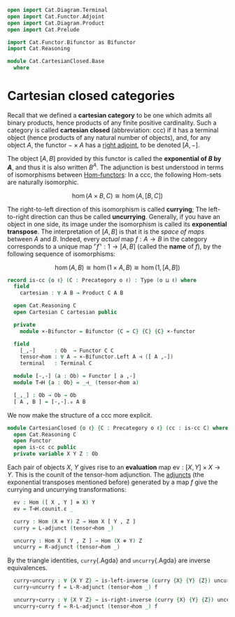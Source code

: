 ```agda
open import Cat.Diagram.Terminal
open import Cat.Functor.Adjoint
open import Cat.Diagram.Product
open import Cat.Prelude

import Cat.Functor.Bifunctor as Bifunctor
import Cat.Reasoning

module Cat.CartesianClosed.Base
  where
```

# Cartesian closed categories

Recall that we defined a **cartesian category** to be one which admits
all binary products, hence products of any finite positive cardinality.
Such a category is called **cartesian closed** (abbreviation: ccc) if it
has a terminal object (hence products of any natural number of objects),
and, for any object $A$, the functor $- \times A$ has a [right adjoint],
to be denoted $[A,-]$.

[right adjoint]: Cat.Functor.Adjoint.html

The object $[A,B]$ provided by this functor is called the **exponential
of $B$ by $A$**, and thus it is also written $B^A$. The adjunction is
best understood in terms of isomorphisms between [Hom-functors]: In a
ccc, the following Hom-sets are naturally isomorphic.

[Hom-functors]: Cat.Functor.Hom.html

$$
\hom(A \times B, C) \cong \hom(A, [B,C])
$$

The right-to-left direction of this isomorphism is called **currying**;
The left-to-right direction can thus be called **uncurrying**.
Generally, if you have an object in one side, its image under the
isomorphism is called its **exponential transpose**. The interpretation
of $[A,B]$ is that it is the _space of maps_ between $A$ and $B$.
Indeed, every _actual_ map $f : A \to B$ in the category corresponds to
a unique map $\ulcorner f \urcorner : 1 \to [A,B]$ (called the **name**
of $f$), by the following sequence of isomorphisms:

$$
\hom(A,B) \cong \hom(1 \times A, B) \cong \hom(1, [A,B])
$$

```agda
record is-cc {o ℓ} (C : Precategory o ℓ) : Type (o ⊔ ℓ) where
  field
    cartesian : ∀ A B → Product C A B

  open Cat.Reasoning C
  open Cartesian C cartesian public

  private
    module ×-Bifunctor = Bifunctor {C = C} {C} {C} ×-functor

  field
    [_,-]      : Ob  → Functor C C
    tensor⊣hom : ∀ A → ×-Bifunctor.Left A ⊣ ([ A ,-])
    terminal   : Terminal C

  module [-,-] (a : Ob) = Functor [ a ,-]
  module T⊣H {a : Ob} = _⊣_ (tensor⊣hom a)

  [_,_] : Ob → Ob → Ob
  [ A , B ] = [-,-].₀ A B
```

We now make the structure of a ccc more explicit.

```agda
module CartesianClosed {o ℓ} {C : Precategory o ℓ} (cc : is-cc C) where
  open Cat.Reasoning C
  open Functor
  open is-cc cc public
  private variable X Y Z : Ob
```

Each pair of objects $X$, $Y$ gives rise to an **evaluation** map
$\mathrm{ev} : [X, Y] \times X \to Y$. This is the counit of the
tensor-hom adjunction. The [adjuncts] (the exponential transposes
mentioned before) generated by a map $f$ give the currying and
uncurrying transformations:

[adjuncts]: Cat.Functor.Adjoint.Base.html

```agda
  ev : Hom ([ X , Y ] ⊗ X) Y
  ev = T⊣H.counit.ε _

  curry : Hom (X ⊗ Y) Z → Hom X [ Y , Z ]
  curry = L-adjunct (tensor⊣hom _)

  uncurry : Hom X [ Y , Z ] → Hom (X ⊗ Y) Z
  uncurry = R-adjunct (tensor⊣hom _)
```

By the triangle identities, `curry`{.Agda} and `uncurry`{.Agda} are
inverse equivalences.

```agda
  curry∘uncurry : ∀ {X Y Z} → is-left-inverse (curry {X} {Y} {Z}) uncurry
  curry∘uncurry f = L-R-adjunct (tensor⊣hom _) f

  uncurry∘curry : ∀ {X Y Z} → is-right-inverse (curry {X} {Y} {Z}) uncurry
  uncurry∘curry f = R-L-adjunct (tensor⊣hom _) f
```
